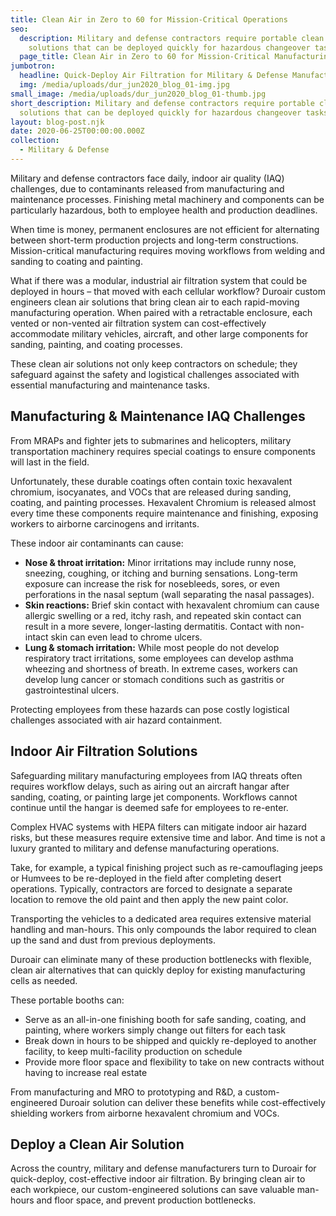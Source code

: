 ```yaml
---
title: Clean Air in Zero to 60 for Mission-Critical Operations
seo:
  description: Military and defense contractors require portable clean air
    solutions that can be deployed quickly for hazardous changeover tasks.
  page_title: Clean Air in Zero to 60 for Mission-Critical Manufacturing
jumbotron:
  headline: Quick-Deploy Air Filtration for Military & Defense Manufacturers
  img: /media/uploads/dur_jun2020_blog_01-img.jpg
small_image: /media/uploads/dur_jun2020_blog_01-thumb.jpg
short_description: Military and defense contractors require portable clean air
  solutions that can be deployed quickly for hazardous changeover tasks.
layout: blog-post.njk
date: 2020-06-25T00:00:00.000Z
collection:
  - Military & Defense
---
```

Military and defense contractors face daily, indoor air quality (IAQ) challenges, due to contaminants released from manufacturing and maintenance processes. Finishing metal machinery and components can be particularly hazardous, both to employee health and production deadlines.

When time is money, permanent enclosures are not efficient for alternating between short-term production projects and long-term constructions. Mission-critical manufacturing requires moving workflows from welding and sanding to coating and painting.

What if there was a modular, industrial air filtration system that could be deployed in hours – that moved with each cellular workflow? Duroair custom engineers clean air solutions that bring clean air to each rapid-moving manufacturing operation. When paired with a retractable enclosure, each vented or non-vented air filtration system can cost-effectively accommodate military vehicles, aircraft, and other large components for sanding, painting, and coating processes.

These clean air solutions not only keep contractors on schedule; they safeguard against the safety and logistical challenges associated with essential manufacturing and maintenance tasks.

## Manufacturing & Maintenance IAQ Challenges

From MRAPs and fighter jets to submarines and helicopters, military transportation machinery requires special coatings to ensure components will last in the field.

Unfortunately, these durable coatings often contain toxic hexavalent chromium, isocyanates, and VOCs that are released during sanding, coating, and painting processes. Hexavalent Chromium is released almost every time these components require maintenance and finishing, exposing workers to airborne carcinogens and irritants.

These indoor air contaminants can cause:

* **Nose & throat irritation:** Minor irritations may include runny nose, sneezing, coughing, or itching and burning sensations. Long-term exposure can increase the risk for nosebleeds, sores, or even perforations in the nasal septum (wall separating the nasal passages).
* **Skin reactions:** Brief skin contact with hexavalent chromium can cause allergic swelling or a red, itchy rash, and repeated skin contact can result in a more severe, longer-lasting dermatitis. Contact with non-intact skin can even lead to chrome ulcers.
* **Lung & stomach irritation:** While most people do not develop respiratory tract irritations, some employees can develop asthma wheezing and shortness of breath. In extreme cases, workers can develop lung cancer or stomach conditions such as gastritis or gastrointestinal ulcers.

Protecting employees from these hazards can pose costly logistical challenges associated with air hazard containment.

## Indoor Air Filtration Solutions

Safeguarding military manufacturing employees from IAQ threats often requires workflow delays, such as airing out an aircraft hangar after sanding, coating, or painting large jet components. Workflows cannot continue until the hangar is deemed safe for employees to re-enter.

Complex HVAC systems with HEPA filters can mitigate indoor air hazard risks, but these measures require extensive time and labor. And time is not a luxury granted to military and defense manufacturing operations.

Take, for example, a typical finishing project such as re-camouflaging jeeps or Humvees to be re-deployed in the field after completing desert operations. Typically, contractors are forced to designate a separate location to remove the old paint and then apply the new paint color.

Transporting the vehicles to a dedicated area requires extensive material handling and man-hours. This only compounds the labor required to clean up the sand and dust from previous deployments.

Duroair can eliminate many of these production bottlenecks with flexible, clean air alternatives that can quickly deploy for existing manufacturing cells as needed.

These portable booths can:

* Serve as an all-in-one finishing booth for safe sanding, coating, and painting, where workers simply change out filters for each task
* Break down in hours to be shipped and quickly re-deployed to another facility, to keep multi-facility production on schedule
* Provide more floor space and flexibility to take on new contracts without having to increase real estate

From manufacturing and MRO to prototyping and R&D, a custom-engineered Duroair solution can deliver these benefits while cost-effectively shielding workers from airborne hexavalent chromium and VOCs.

## Deploy a Clean Air Solution

Across the country, military and defense manufacturers turn to Duroair for quick-deploy, cost-effective indoor air filtration. By bringing clean air to each workpiece, our custom-engineered solutions can save valuable man-hours and floor space, and prevent production bottlenecks.
